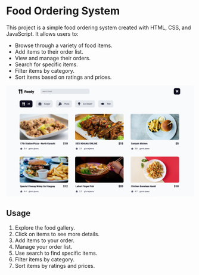 # Food Ordering System

This project is a simple food ordering system created with HTML, CSS, and JavaScript. It allows users to:

-   Browse through a variety of food items.
-   Add items to their order list.
-   View and manage their orders.
-   Search for specific items.
-   Filter items by category.
-   Sort items based on ratings and prices.

<img src="./preview.png" />

## Usage

1. Explore the food gallery.
2. Click on items to see more details.
3. Add items to your order.
4. Manage your order list.
5. Use search to find specific items.
6. Filter items by category.
7. Sort items by ratings and prices.
